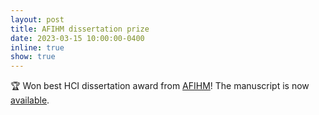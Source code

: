```yaml
---
layout: post
title: AFIHM dissertation prize
date: 2023-03-15 10:00:00-0400
inline: true
show: true
---
```


🏆 Won best HCI dissertation award from [AFIHM](https://www.afihm.org/)! The manuscript is now [available](https://hal.science/tel-03807887v2).